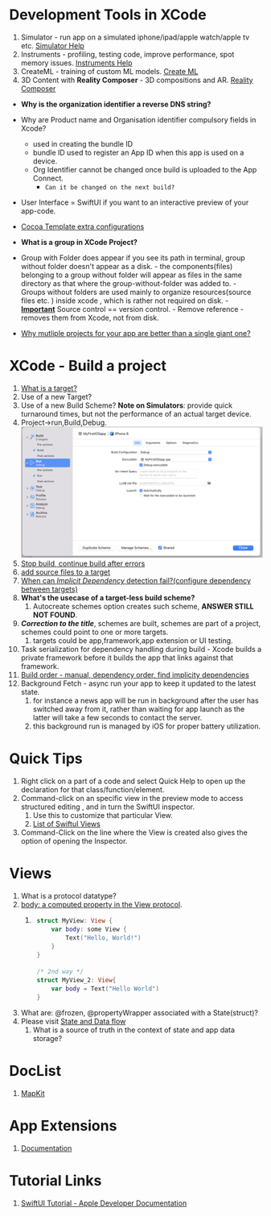 # Development Tools in XCode
1. Simulator - run app on a simulated iphone/ipad/apple watch/apple tv etc. [Simulator Help](https://help.apple.com/simulator/mac/current/)
2. Instruments - profiling, testing code, improve performance, spot memory issues. [Instruments Help](https://help.apple.com/instruments/mac/current/)
3. CreateML - training of custom ML models. [Create ML](https://developer.apple.com/documentation/CreateML)
4. 3D Content with **Reality Composer** - 3D compositions and AR. [Reality Composer](https://developer.apple.com/documentation/RealityKit/creating-3d-content-with-reality-composer)

- **Why is the organization identifier a reverse DNS string?**

- Why are Product name and Organisation identifier compulsory fields in Xcode?
     - used in creating the bundle ID
     - bundle ID used to register an App ID when this app is used on a device.
     - Org Identifier cannot be changed once build is uploaded to the App Connect.
        - `Can it be changed on the next build?`

- User Interface = SwiftUI if you want to an interactive preview of your app-code.

- [Cocoa Template extra configurations](https://developer.apple.com/documentation/xcode/managing-files-and-folders-in-your-xcode-project)
- **What is a group in XCode Project?**

- Group with Folder does appear if you see its path in terminal, group without folder doesn't appear as a disk.
        - the components(files) belonging to a group without folder will appear as files in the same directory as that where the group-without-folder was added to.
        - Groups without folders are used mainly to organize resources(source files etc. )  inside xcode , which is rather not required on disk.
        - [**Important**](https://developer.apple.com/documentation/xcode/managing-files-and-folders-in-your-xcode-project) Source control == version control.
        - Remove reference - removes them from Xcode, not from disk.
- [Why mutliple projects for your app are better than a single giant one?](https://developer.apple.com/documentation/xcode/managing-multiple-projects-and-their-dependencies)

# XCode - Build a project
1. [What is a target?](https://developer.apple.com/documentation/xcode/building-and-running-an-app)
2. Use of a new Target?
3. Use of a new Build Scheme?
**Note on Simulators**: provide quick turnaround times, but not the performance of an actual target device.
4. Project->run,Build,Debug. <img src="images/attachDebugger.png" />
5. [Stop build, continue build after errors](https://developer.apple.com/documentation/xcode/building-and-running-an-app)
6. [add source files to a target](https://developer.apple.com/documentation/xcode/configuring-a-new-target-in-your-project)
7. [When can *Implicit Dependency* detection fail?(configure dependency between targets)](https://developer.apple.com/documentation/xcode/configuring-a-new-target-in-your-project)
8. **What's the usecase of a target-less build scheme?**
    1. Autocreate schemes option creates such scheme, **ANSWER STILL NOT FOUND**.
9. ***Correction to the title***, schemes are built, schemes are part of a project, schemes could point to one or more targets.
    1.  targets could be app,framework,app extension or UI testing.
10. Task serialization for dependency handling during build - Xcode builds a private framework before it builds the app that links against that framework.
11. [Build order - manual, dependency order, find implicity dependencies](https://developer.apple.com/documentation/xcode/customizing-the-build-schemes-for-a-project)
12. Background Fetch - async run your app to keep it updated to the latest state.
    1. for instance a news app will be run in background after the user has switched away from it, rather than waiting for app launch as the latter will take a few seconds to contact the server. 
    2. this background run is managed by iOS for proper battery utilization.


# Quick Tips
1. Right click on a part of a code and select Quick Help to open up the declaration for that class/function/element.
2. Command-click on an specific view in the preview mode to access structured editing , and in turn the SwiftUI inspector.
    1. Use this to customize that particular View.
    2. [List of SwiftuI Views](https://developer.apple.com/documentation/widgetkit/swiftui-views)
3. Command-Click on the line where the View is created also gives the option of opening the Inspector.

# Views
1. What is a protocol datatype?
2. [body: a computed property in the View protocol](https://developer.apple.com/documentation/swiftui/view/body-swift.property).
    1. ```Swift
        struct MyView: View {
            var body: some View {
                Text("Hello, World!")
            }
        }

        /* 2nd way */
        struct MyView_2: View{
            var body = Text("Hello World")
        }
        ```
2. What are: @frozen, @propertyWrapper associated with a State(struct)?
3. Please visit [State and Data flow](https://developer.apple.com/documentation/swiftui/state-and-data-flow)        
    1. What is a source of truth in the context of state and app data storage?

# DocList
1. [MapKit](https://developer.apple.com/documentation/mapkit/)

# App Extensions
1. [Documentation](https://developer.apple.com/app-extensions/)

# Tutorial Links
1. [SwiftUI Tutorial - Apple Developer Documentation](https://developer.apple.com/tutorials/swiftui/creating-and-combining-views)